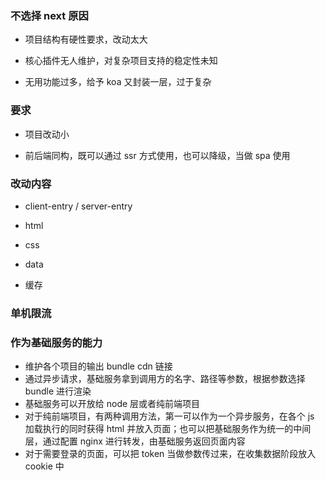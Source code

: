 ### 不选择 next 原因

- 项目结构有硬性要求，改动太大

- 核心插件无人维护，对复杂项目支持的稳定性未知

- 无用功能过多，给予 koa 又封装一层，过于复杂

### 要求

- 项目改动小

- 前后端同构，既可以通过 ssr 方式使用，也可以降级，当做 spa 使用

### 改动内容

- client-entry / server-entry

- html

- css

- data

- 缓存

### 单机限流

### 作为基础服务的能力

 - 维护各个项目的输出 bundle cdn 链接
 - 通过异步请求，基础服务拿到调用方的名字、路径等参数，根据参数选择 bundle 进行渲染
 - 基础服务可以开放给 node 层或者纯前端项目
 - 对于纯前端项目，有两种调用方法，第一可以作为一个异步服务，在各个 js 加载执行的同时获得 html 并放入页面；也可以把基础服务作为统一的中间层，通过配置 nginx 进行转发，由基础服务返回页面内容
 - 对于需要登录的页面，可以把 token 当做参数传过来，在收集数据阶段放入 cookie 中



